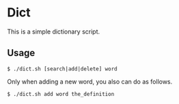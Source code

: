 # Dict

This is a simple dictionary script.

## Usage
```
$ ./dict.sh [search|add|delete] word
```
Only when adding a new word, you also can do as follows.
```
$ ./dict.sh add word the_definition
```
